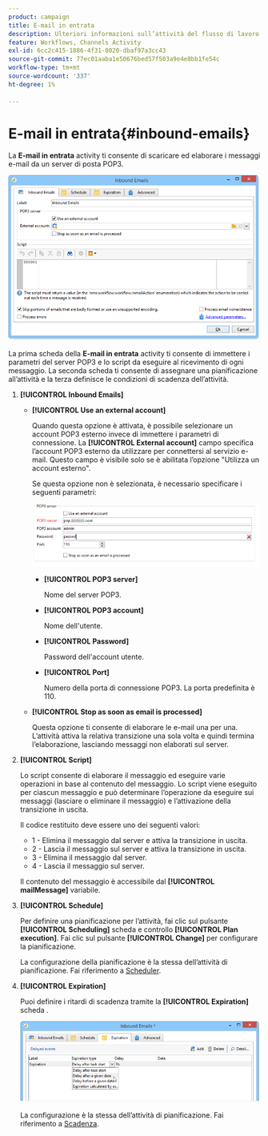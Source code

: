 ```yaml
---
product: campaign
title: E-mail in entrata
description: Ulteriori informazioni sull’attività del flusso di lavoro Inbound Emails
feature: Workflows, Channels Activity
exl-id: 6cc2c415-1886-4f31-8020-dbaf97a3cc43
source-git-commit: 77ec01aaba1e50676bed57f503a9e4e8bb1fe54c
workflow-type: tm+mt
source-wordcount: '337'
ht-degree: 1%

---
```


# E-mail in entrata{#inbound-emails}



La **E-mail in entrata** activity ti consente di scaricare ed elaborare i messaggi e-mail da un server di posta POP3.

![](assets/email_rec_edit_1.png)

La prima scheda della **E-mail in entrata** activity ti consente di immettere i parametri del server POP3 e lo script da eseguire al ricevimento di ogni messaggio. La seconda scheda ti consente di assegnare una pianificazione all’attività e la terza definisce le condizioni di scadenza dell’attività.

1. **[!UICONTROL Inbound Emails]**

   * **[!UICONTROL Use an external account]**

      Quando questa opzione è attivata, è possibile selezionare un account POP3 esterno invece di immettere i parametri di connessione. La **[!UICONTROL External account]** campo specifica l’account POP3 esterno da utilizzare per connettersi al servizio e-mail. Questo campo è visibile solo se è abilitata l’opzione &quot;Utilizza un account esterno&quot;.

      Se questa opzione non è selezionata, è necessario specificare i seguenti parametri:

      ![](assets/email_rec_edit_1b.png)

      * **[!UICONTROL POP3 server]**

         Nome del server POP3.

      * **[!UICONTROL POP3 account]**

         Nome dell&#39;utente.

      * **[!UICONTROL Password]**

         Password dell&#39;account utente.

      * **[!UICONTROL Port]**

         Numero della porta di connessione POP3. La porta predefinita è 110.
   * **[!UICONTROL Stop as soon as email is processed]**

      Questa opzione ti consente di elaborare le e-mail una per una. L’attività attiva la relativa transizione una sola volta e quindi termina l’elaborazione, lasciando messaggi non elaborati sul server.


1. **[!UICONTROL Script]**

   Lo script consente di elaborare il messaggio ed eseguire varie operazioni in base al contenuto del messaggio. Lo script viene eseguito per ciascun messaggio e può determinare l’operazione da eseguire sui messaggi (lasciare o eliminare il messaggio) e l’attivazione della transizione in uscita.

   Il codice restituito deve essere uno dei seguenti valori:

   * 1 - Elimina il messaggio dal server e attiva la transizione in uscita.
   * 2 - Lascia il messaggio sul server e attiva la transizione in uscita.
   * 3 - Elimina il messaggio dal server.
   * 4 - Lascia il messaggio sul server.

   Il contenuto del messaggio è accessibile dal **[!UICONTROL mailMessage]** variabile.

1. **[!UICONTROL Schedule]**

   Per definire una pianificazione per l’attività, fai clic sul pulsante **[!UICONTROL Scheduling]** scheda e controllo **[!UICONTROL Plan execution]**. Fai clic sul pulsante **[!UICONTROL Change]** per configurare la pianificazione.

   La configurazione della pianificazione è la stessa dell’attività di pianificazione. Fai riferimento a [Scheduler](scheduler.md).

1. **[!UICONTROL Expiration]**

   Puoi definire i ritardi di scadenza tramite la **[!UICONTROL Expiration]** scheda .

   ![](assets/email_rec_edit_3.png)

   La configurazione è la stessa dell’attività di pianificazione. Fai riferimento a [Scadenza](define-approvals.md).
